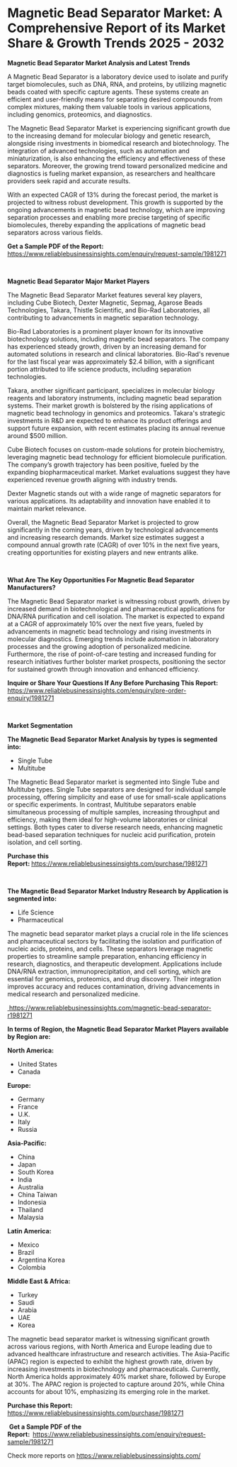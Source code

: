 <p><h1>Magnetic Bead Separator Market: A Comprehensive Report of its Market Share & Growth Trends 2025 - 2032</h1></p><p><strong>Magnetic Bead Separator Market Analysis and Latest Trends</strong></p>
<p><p>A Magnetic Bead Separator is a laboratory device used to isolate and purify target biomolecules, such as DNA, RNA, and proteins, by utilizing magnetic beads coated with specific capture agents. These systems create an efficient and user-friendly means for separating desired compounds from complex mixtures, making them valuable tools in various applications, including genomics, proteomics, and diagnostics.</p><p>The Magnetic Bead Separator Market is experiencing significant growth due to the increasing demand for molecular biology and genetic research, alongside rising investments in biomedical research and biotechnology. The integration of advanced technologies, such as automation and miniaturization, is also enhancing the efficiency and effectiveness of these separators. Moreover, the growing trend toward personalized medicine and diagnostics is fueling market expansion, as researchers and healthcare providers seek rapid and accurate results.</p><p>With an expected CAGR of 13% during the forecast period, the market is projected to witness robust development. This growth is supported by the ongoing advancements in magnetic bead technology, which are improving separation processes and enabling more precise targeting of specific biomolecules, thereby expanding the applications of magnetic bead separators across various fields.</p></p>
<p><strong>Get a Sample PDF of the Report:&nbsp;</strong> <a href="https://www.reliablebusinessinsights.com/enquiry/request-sample/1981271?utm_campaign=2789&utm_medium=2&utm_source=Github&utm_content=ia&utm_term=04032025&utm_id=magnetic-bead-separator">https://www.reliablebusinessinsights.com/enquiry/request-sample/1981271</a></p>
<p>&nbsp;</p>
<p><strong>Magnetic Bead Separator Major Market Players</strong></p>
<p><p>The Magnetic Bead Separator Market features several key players, including Cube Biotech, Dexter Magnetic, Sepmag, Agarose Beads Technologies, Takara, Thistle Scientific, and Bio-Rad Laboratories, all contributing to advancements in magnetic separation technology.</p><p>Bio-Rad Laboratories is a prominent player known for its innovative biotechnology solutions, including magnetic bead separators. The company has experienced steady growth, driven by an increasing demand for automated solutions in research and clinical laboratories. Bio-Rad's revenue for the last fiscal year was approximately $2.4 billion, with a significant portion attributed to life science products, including separation technologies.</p><p>Takara, another significant participant, specializes in molecular biology reagents and laboratory instruments, including magnetic bead separation systems. Their market growth is bolstered by the rising applications of magnetic bead technology in genomics and proteomics. Takara's strategic investments in R&D are expected to enhance its product offerings and support future expansion, with recent estimates placing its annual revenue around $500 million.</p><p>Cube Biotech focuses on custom-made solutions for protein biochemistry, leveraging magnetic bead technology for efficient biomolecule purification. The company’s growth trajectory has been positive, fueled by the expanding biopharmaceutical market. Market evaluations suggest they have experienced revenue growth aligning with industry trends.</p><p>Dexter Magnetic stands out with a wide range of magnetic separators for various applications. Its adaptability and innovation have enabled it to maintain market relevance.</p><p>Overall, the Magnetic Bead Separator Market is projected to grow significantly in the coming years, driven by technological advancements and increasing research demands. Market size estimates suggest a compound annual growth rate (CAGR) of over 10% in the next five years, creating opportunities for existing players and new entrants alike.</p></p>
<p>&nbsp;</p>
<p><strong>What Are The Key Opportunities For Magnetic Bead Separator Manufacturers?</strong></p>
<p><p>The Magnetic Bead Separator market is witnessing robust growth, driven by increased demand in biotechnological and pharmaceutical applications for DNA/RNA purification and cell isolation. The market is expected to expand at a CAGR of approximately 10% over the next five years, fueled by advancements in magnetic bead technology and rising investments in molecular diagnostics. Emerging trends include automation in laboratory processes and the growing adoption of personalized medicine. Furthermore, the rise of point-of-care testing and increased funding for research initiatives further bolster market prospects, positioning the sector for sustained growth through innovation and enhanced efficiency.</p></p>
<p><strong>Inquire or Share Your Questions If Any Before Purchasing This Report:</strong> <a href="https://www.reliablebusinessinsights.com/enquiry/pre-order-enquiry/1981271?utm_campaign=2789&utm_medium=2&utm_source=Github&utm_content=ia&utm_term=04032025&utm_id=magnetic-bead-separator">https://www.reliablebusinessinsights.com/enquiry/pre-order-enquiry/1981271</a></p>
<p>&nbsp;</p>
<p><strong>Market Segmentation</strong></p>
<p><strong>The Magnetic Bead Separator Market Analysis by types is segmented into:</strong></p>
<p><ul><li>Single Tube</li><li>Multitube</li></ul></p>
<p><p>The Magnetic Bead Separator market is segmented into Single Tube and Multitube types. Single Tube separators are designed for individual sample processing, offering simplicity and ease of use for small-scale applications or specific experiments. In contrast, Multitube separators enable simultaneous processing of multiple samples, increasing throughput and efficiency, making them ideal for high-volume laboratories or clinical settings. Both types cater to diverse research needs, enhancing magnetic bead-based separation techniques for nucleic acid purification, protein isolation, and cell sorting.</p></p>
<p><strong>Purchase this Report:&nbsp;</strong><a href="https://www.reliablebusinessinsights.com/purchase/1981271?utm_campaign=2789&utm_medium=2&utm_source=Github&utm_content=ia&utm_term=04032025&utm_id=magnetic-bead-separator">https://www.reliablebusinessinsights.com/purchase/1981271</a></p>
<p>&nbsp;</p>
<p><strong>The Magnetic Bead Separator Market Industry Research by Application is segmented into:</strong></p>
<p><ul><li>Life Science</li><li>Pharmaceutical</li></ul></p>
<p><p>The magnetic bead separator market plays a crucial role in the life sciences and pharmaceutical sectors by facilitating the isolation and purification of nucleic acids, proteins, and cells. These separators leverage magnetic properties to streamline sample preparation, enhancing efficiency in research, diagnostics, and therapeutic development. Applications include DNA/RNA extraction, immunoprecipitation, and cell sorting, which are essential for genomics, proteomics, and drug discovery. Their integration improves accuracy and reduces contamination, driving advancements in medical research and personalized medicine.</p></p>
<p><a href="https://www.reliablebusinessinsights.com/magnetic-bead-separator-r1981271?utm_campaign=2789&utm_medium=2&utm_source=Github&utm_content=ia&utm_term=04032025&utm_id=magnetic-bead-separator">&nbsp;https://www.reliablebusinessinsights.com/magnetic-bead-separator-r1981271</a></p>
<p><strong>In terms of Region, the Magnetic Bead Separator Market Players available by Region are:</strong></p>
<p>
    <p> <strong> North America: </strong>
        <ul>
            <li>United States</li>
            <li>Canada</li>
        </ul>
        </p> 
    <p> <strong> Europe: </strong>
        <ul>
            <li>Germany</li>
            <li>France</li>
            <li>U.K.</li>
            <li>Italy</li>
            <li>Russia</li>
        </ul>
        </p> 
    <p> <strong> Asia-Pacific: </strong>
        <ul>
            <li>China</li>
            <li>Japan</li>
            <li>South Korea</li>
            <li>India</li>
            <li>Australia</li>
            <li>China Taiwan</li>
            <li>Indonesia</li>
            <li>Thailand</li>
            <li>Malaysia</li>
        </ul>
        </p> 
    <p> <strong> Latin America: </strong>
        <ul>
            <li>Mexico</li>
            <li>Brazil</li>
            <li>Argentina Korea</li>
            <li>Colombia</li>
        </ul>
        </p> 
    <p> <strong> Middle East & Africa: </strong>
        <ul>
            <li>Turkey</li>
            <li>Saudi</li>
            <li>Arabia</li>
            <li>UAE</li>
            <li>Korea</li>
        </ul>
    </p>
    </p>
<p><p>The magnetic bead separator market is witnessing significant growth across various regions, with North America and Europe leading due to advanced healthcare infrastructure and research activities. The Asia-Pacific (APAC) region is expected to exhibit the highest growth rate, driven by increasing investments in biotechnology and pharmaceuticals. Currently, North America holds approximately 40% market share, followed by Europe at 30%. The APAC region is projected to capture around 20%, while China accounts for about 10%, emphasizing its emerging role in the market.</p></p>
<p><strong>Purchase this Report: </strong><a href="https://www.reliablebusinessinsights.com/purchase/1981271?utm_campaign=2789&utm_medium=2&utm_source=Github&utm_content=ia&utm_term=04032025&utm_id=magnetic-bead-separator">https://www.reliablebusinessinsights.com/purchase/1981271</a></p>
<p>&nbsp;<strong>Get a Sample PDF of the Report:&nbsp;&nbsp;</strong><a href="https://www.reliablebusinessinsights.com/enquiry/request-sample/1981271?utm_campaign=2789&utm_medium=2&utm_source=Github&utm_content=ia&utm_term=04032025&utm_id=magnetic-bead-separator">https://www.reliablebusinessinsights.com/enquiry/request-sample/1981271</a></p>
<p><strong></strong></p>
<p>Check more reports on <a href="https://www.reliablebusinessinsights.com/?utm_campaign=2789&utm_medium=2&utm_source=Github&utm_content=ia&utm_term=04032025&utm_id=magnetic-bead-separator">https://www.reliablebusinessinsights.com/</a></p>